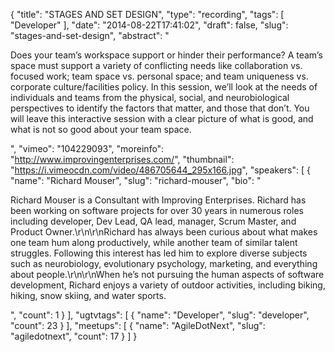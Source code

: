{
  "title": "STAGES AND SET DESIGN",
  "type": "recording",
  "tags": [
    "Developer"
  ],
  "date": "2014-08-22T17:41:02",
  "draft": false,
  "slug": "stages-and-set-design",
  "abstract": "<p>Does your team’s workspace support or hinder their performance? A team’s space must support a variety of conflicting needs like collaboration vs. focused work; team space vs. personal space; and team uniqueness vs. corporate culture/facilities policy. In this session, we’ll look at the needs of individuals and teams from the physical, social, and neurobiological perspectives to identify the factors that matter, and those that don’t. You will leave this interactive session with a clear picture of what is good, and what is not so good about your team space.</p>",
  "vimeo": "104229093",
  "moreinfo": "http://www.improvingenterprises.com/",
  "thumbnail": "https://i.vimeocdn.com/video/486705644_295x166.jpg",
  "speakers": [
    {
      "name": "Richard Mouser",
      "slug": "richard-mouser",
      "bio": "<p>Richard Mouser is a Consultant with Improving Enterprises. Richard has been working on software projects for over 30 years in numerous roles including developer, Dev Lead, QA lead, manager, Scrum Master, and Product Owner.\r\n\r\nRichard has always been curious about what makes one team hum along productively, while another team of similar talent struggles. Following this interest has led him to explore diverse subjects such as neurobiology, evolutionary psychology, marketing, and everything about people.\r\n\r\nWhen he’s not pursuing the human aspects of software development, Richard enjoys a variety of outdoor activities, including biking, hiking, snow skiing, and water sports.</p>",
      "count": 1
    }
  ],
  "ugtvtags": [
    {
      "name": "Developer",
      "slug": "developer",
      "count": 23
    }
  ],
  "meetups": [
    {
      "name": "AgileDotNext",
      "slug": "agiledotnext",
      "count": 17
    }
  ]
}